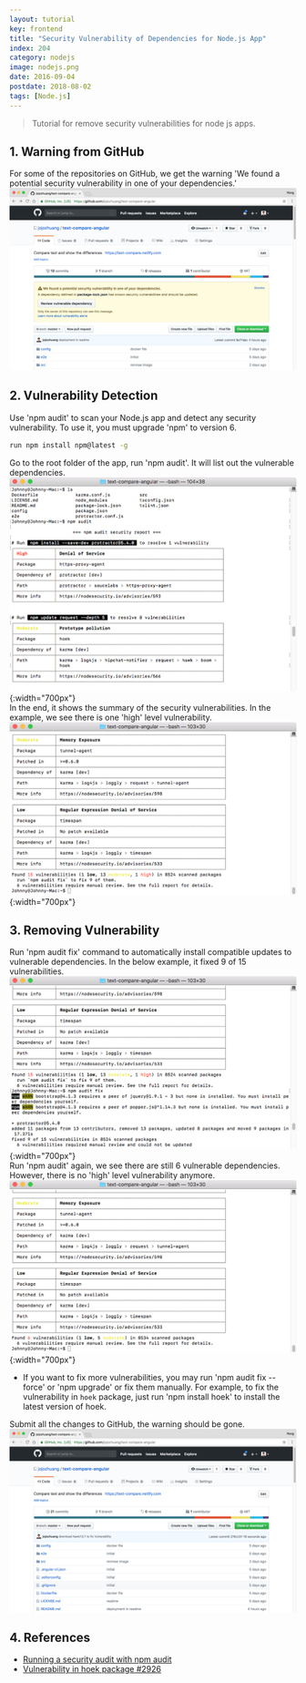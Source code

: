 ```yaml
---
layout: tutorial
key: frontend
title: "Security Vulnerability of Dependencies for Node.js App"
index: 204
category: nodejs
image: nodejs.png
date: 2016-09-04
postdate: 2018-08-02
tags: [Node.js]
---
```


> Tutorial for remove security vulnerabilities for node js apps.

## 1. Warning from GitHub
For some of the repositories on GitHub, we get the warning 'We found a potential security vulnerability in one of your dependencies.'
![image](/public/images/frontend/204/warn.png)

## 2. Vulnerability Detection
Use 'npm audit' to scan your Node.js app and detect any security vulnerability. To use it, you must upgrade 'npm' to version 6.
```sh
run npm install npm@latest -g
```
Go to the root folder of the app, run 'npm audit'. It will list out the vulnerable dependencies.
![image](/public/images/frontend/204/audit1.png){:width="700px"}  
In the end, it shows the summary of the security vulnerabilities. In the example, we see there is one 'high' level vulnerability.
![image](/public/images/frontend/204/audit2.png){:width="700px"}  

## 3. Removing Vulnerability
Run 'npm audit fix' command to automatically install compatible updates to vulnerable dependencies. In the below example, it fixed 9 of 15 vulnerabilities.
![image](/public/images/frontend/204/fixed.png){:width="700px"}  
Run 'npm audit' again, we see there are still 6 vulnerable dependencies. However, there is no 'high' level vulnerability anymore.
![image](/public/images/frontend/204/audit_fixed.png){:width="700px"}  
* If you want to fix more vulnerabilities, you may run 'npm audit fix --force' or 'npm upgrade' or fix them manually. For example, to fix the vulnerability in `hoek` package, just run 'npm install hoek' to install the latest version of hoek.

Submit all the changes to GitHub, the warning should be gone.
![image](/public/images/frontend/204/nowarn.png)

## 4. References
* [Running a security audit with npm audit](https://docs.npmjs.com/getting-started/running-a-security-audit)
* [Vulnerability in hoek package #2926](https://github.com/request/request/issues/2926)

